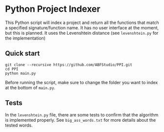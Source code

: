 # Python Project Indexer

This Python script will index a project and return all the functions that match a specified signature/function name. It has no user interface at the moment, but this is planned. It uses the Levenshtein distance (see `levenshtein.py` for the implementation)

## Quick start
```console
git clone --recursive https://github.com/ABFStudio/PPI.git
cd PPI
python main.py
```
Before running the script, make sure to change the folder you want to index at the bottom of `main.py`.

## Tests
In the `levenshtein.py` file, there are some tests to confirm that the algorithm is implemented properly. See `big_ass_words.txt` for more details about the tested words.